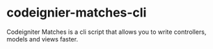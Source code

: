 codeignier-matches-cli
======================

Codeigniter Matches is a cli script that allows you to write controllers, models and views faster.
